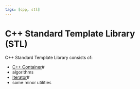 ```yaml
---
tags: [cpp, stl]
---
```


# C++ Standard Template Library (STL)

C++ Standard Template Library consists of:
- [C++ Container](202202241719.md)#
- algorithms
- [Iterator](202202241727.md)#
- some minor utilities
